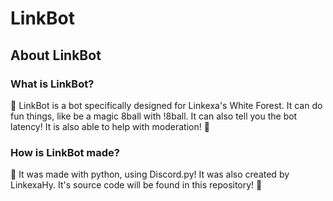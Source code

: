 # LinkBot 

## About LinkBot

### What is LinkBot?

🌲 LinkBot is a bot specifically designed for Linkexa's White Forest. It can do fun things, like be a magic 8ball with !8ball. It can also tell you the bot latency! It is also able to help with moderation! 🌲

### How is LinkBot made?

🌟 It was made with python, using Discord.py! It was also created by LinkexaHy. It's source code will be found in this repository! 🌟
